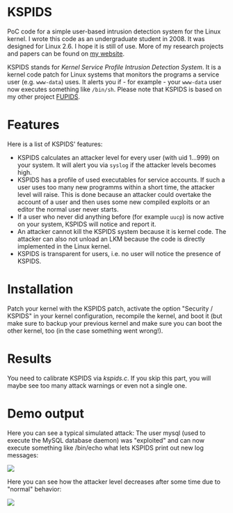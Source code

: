 # KSPIDS
PoC code for a simple user-based intrusion detection system for the Linux kernel. I wrote this code as an undergraduate student in 2008. It was designed for Linux 2.6. I hope it is still of use. More of my research projects and papers can be found on [my website](https://www.wendzel.de).


KSPIDS stands for *Kernel Service Profile Intrusion Detection System*. It is a kernel code patch for Linux systems that monitors the programs a service user (e.g. `www-data`) uses. It alerts you if - for example - your `www-data` user now executes something like `/bin/sh`. Please note that KSPIDS is based on my other project [FUPIDS](https://github.com/cdpxe/OpenBSDhacks).

# Features

Here is a list of KSPIDS' features:

- KSPIDS calculates an attacker level for every user (with uid 1...999) on your system. It will alert you via `syslog` if the attacker levels becomes high.
- KSPIDS has a profile of used executables for service accounts. If such a user uses too many new programms within a short time, the attacker level will raise. This is done because an attacker could overtake the account of a user and then uses some new compiled exploits or an editor the normal user never starts.
- If a user who never did anything before (for example `uucp`) is now active on your system, KSPIDS will notice and report it.
- An attacker cannot kill the KSPIDS system because it is kernel code. The attacker can also not unload an LKM because the code is directly implemented in the Linux kernel.
- KSPIDS is transparent for users, i.e. no user will notice the presence of KSPIDS.

# Installation
 
Patch your kernel with the KSPIDS patch, activate the option "Security / KSPIDS" in your kernel configuration, recompile the kernel, and boot it (but make sure to backup your previous kernel and make sure you can boot the other kernel, too (in the case something went wrong!).

# Results
 
You need to calibrate KSPIDS via *kspids.c*. If you skip this part, you will maybe see too many attack warnings or even not a single one.

# Demo output

Here you can see a typical simulated attack: The user mysql (used to execute the MySQL database daemon) was "exploited" and can now execute something like /bin/echo what lets KSPIDS print out new log messages:

<img src="http://www.wendzel.de/images/kspids_pic1.jpg" />

Here you can see how the attacker level decreases after some time due to "normal" behavior:

<img src="http://www.wendzel.de/images/kspids_pic2.jpg" />

